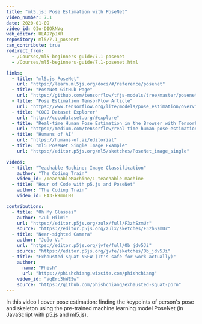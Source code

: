 ```yaml
---
title: "ml5.js: Pose Estimation with PoseNet"
video_number: 7.1
date: 2020-01-09
video_id: OIo-DIOkNVg
web_editor: ULA97pJXR
repository: ml5/7.1_posenet
can_contribute: true
redirect_from:
  - /Courses/ml5-beginners-guide/7.1-posenet
  - /Courses/ml5-beginners-guide/7.1-posenet.html

links:
  - title: "ml5.js PoseNet"
    url: "https://learn.ml5js.org/docs/#/reference/posenet"
  - title: "PoseNet GitHub Page"
    url: "https://github.com/tensorflow/tfjs-models/tree/master/posenet"
  - title: "Pose Estimation TensorFlow Article"
    url: "https://www.tensorflow.org/lite/models/pose_estimation/overview"
  - title: "COCO Dataset Explorer"
    url: "http://cocodataset.org/#explore"
  - title: "Real-time Human Pose Estimation in the Browser with TensorFlow.js"
    url: "https://medium.com/tensorflow/real-time-human-pose-estimation-in-the-browser-with-tensorflow-js-7dd0bc881cd5"
  - title: "Humans of AI"
    url: "https://humans-of.ai/editorial"
  - title: "ml5 PoseNet Single Image Example"
    url: "https://editor.p5js.org/ml5/sketches/PoseNet_image_single"

videos:
  - title: "Teachable Machine: Image Classification"
    author: "The Coding Train"
    video_id: /TeachableMachine/1-teachable-machine
  - title: "Hour of Code with p5.js and PoseNet"
    author: "The Coding Train"
    video_id: EA3-k9mnLHs

contributions:
  - title: "Oh My Glasses"
    author: "Zul Hilmi"
    url: "https://editor.p5js.org/zulx/full/F3zhSzmUr"
    source: "https://editor.p5js.org/zulx/sketches/F3zhSzmUr"
  - title: "Near-sighted Camera"
    author: "João V."
    url: "https://editor.p5js.org/jvfe/full/Ob_jdv5Ji"
    source: "https://editor.p5js.org/jvfe/sketches/Ob_jdv5Ji"
  - title: "Exhausted Squat NSFW (It's safe for work actually)"
    author:
      name: "Phish"
      url: "https://phishchiang.wixsite.com/phishchiang"
    video_id: "VqErc3hWESw"
    source: "https://github.com/phishchiang/exhausted-squat-porn"
---
```

In this video I cover pose estimation: finding the keypoints of person's pose and skeleton using the pre-trained machine learning model PoseNet (in JavaScript with p5.js and ml5.js).
